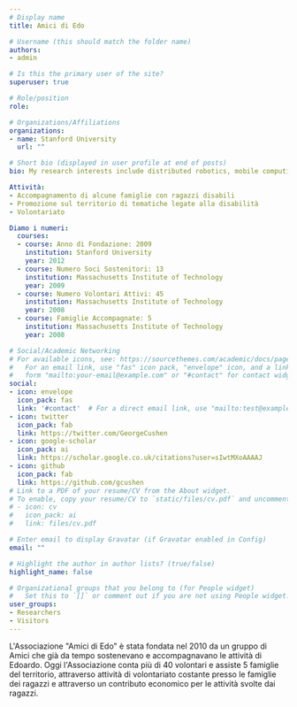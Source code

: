 ```yaml
---
# Display name
title: Amici di Edo

# Username (this should match the folder name)
authors:
- admin

# Is this the primary user of the site?
superuser: true

# Role/position
role: 

# Organizations/Affiliations
organizations:
- name: Stanford University
  url: ""

# Short bio (displayed in user profile at end of posts)
bio: My research interests include distributed robotics, mobile computing and programmable matter.

Attività:
- Accompagnamento di alcune famiglie con ragazzi disabili
- Promozione sul territorio di tematiche legate alla disabilità
- Volontariato

Diamo i numeri:
  courses:
  - course: Anno di Fondazione: 2009
    institution: Stanford University
    year: 2012
  - course: Numero Soci Sostenitori: 13
    institution: Massachusetts Institute of Technology
    year: 2009
  - course: Numero Volontari Attivi: 45
    institution: Massachusetts Institute of Technology
    year: 2008
  - course: Famiglie Accompagnate: 5
    institution: Massachusetts Institute of Technology
    year: 2008

# Social/Academic Networking
# For available icons, see: https://sourcethemes.com/academic/docs/page-builder/#icons
#   For an email link, use "fas" icon pack, "envelope" icon, and a link in the
#   form "mailto:your-email@example.com" or "#contact" for contact widget.
social:
- icon: envelope
  icon_pack: fas
  link: '#contact'  # For a direct email link, use "mailto:test@example.org".
- icon: twitter
  icon_pack: fab
  link: https://twitter.com/GeorgeCushen
- icon: google-scholar
  icon_pack: ai
  link: https://scholar.google.co.uk/citations?user=sIwtMXoAAAAJ
- icon: github
  icon_pack: fab
  link: https://github.com/gcushen
# Link to a PDF of your resume/CV from the About widget.
# To enable, copy your resume/CV to `static/files/cv.pdf` and uncomment the lines below.
# - icon: cv
#   icon_pack: ai
#   link: files/cv.pdf

# Enter email to display Gravatar (if Gravatar enabled in Config)
email: ""

# Highlight the author in author lists? (true/false)
highlight_name: false

# Organizational groups that you belong to (for People widget)
#   Set this to `[]` or comment out if you are not using People widget.
user_groups:
- Researchers
- Visitors
---
```


L'Associazione "Amici di Edo" è stata fondata nel 2010 da un gruppo di Amici che già da tempo sostenevano e accompagnavano le attività di Edoardo.
Oggi l'Associazione conta più di 40 volontari e assiste 5 famiglie del territorio, attraverso attività di volontariato costante presso le famiglie dei ragazzi e attraverso un contributo economico per le attività svolte dai ragazzi.

